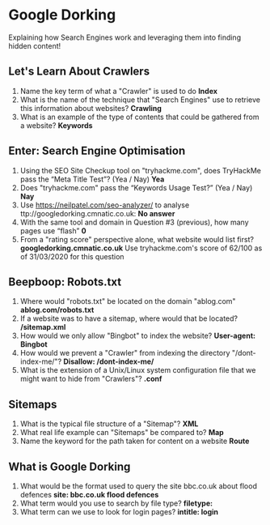 # Google Dorking
Explaining how Search Engines work and leveraging them into finding hidden content!

## Let's Learn About Crawlers
1. Name the key term of what a "Crawler" is used to do **Index**
2. What is the name of the technique that "Search Engines" use to retrieve this information about websites? **Crawling**
3. What is an example of the type of contents that could be gathered from a website? **Keywords**

## Enter: Search Engine Optimisation
1. Using the SEO Site Checkup tool on "tryhackme.com", does TryHackMe pass the “Meta Title Test”? (Yea / Nay) **Yea**
2. Does "tryhackme.com" pass the “Keywords Usage Test?” (Yea / Nay) **Nay**
3. Use https://neilpatel.com/seo-analyzer/ to analyse ttp://googledorking.cmnatic.co.uk: **No answer**
4. With the same tool and domain in Question #3 (previous), how many pages use “flash” **0**
5.  From a "rating score" perspective alone, what website would list first? **googledorking.cmnatic.co.uk**
	Use tryhackme.com's score of 62/100 as of 31/03/2020 for this question

## Beepboop: Robots.txt
1. Where would "robots.txt" be located on the domain "ablog.com" **ablog.com/robots.txt**
2. If a website was to have a sitemap, where would that be located? **/sitemap.xml**
3. How would we only allow "Bingbot" to index the website? **User-agent: Bingbot**
4. How would we prevent a "Crawler" from indexing the directory "/dont-index-me/"? **Disallow: /dont-index-me/**
5. What is the extension of a Unix/Linux system configuration file that we might want to hide from "Crawlers"? **.conf**

## Sitemaps
1. What is the typical file structure of a "Sitemap"? **XML**
2. What real life example can "Sitemaps" be compared to? **Map**
3. Name the keyword for the path taken for content on a website **Route**

## What is Google Dorking
1. What would be the format used to query the site bbc.co.uk about flood defences **site: bbc.co.uk flood defences**
2. What term would you use to search by file type? **filetype:**
3. What term can we use to look for login pages? **intitle: login**
